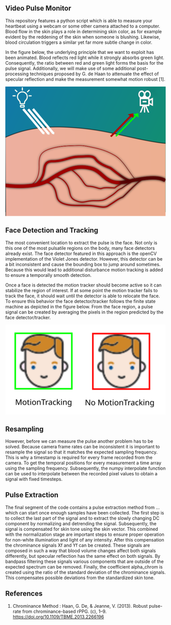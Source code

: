 ## Video Pulse Monitor

This repository features a python script which is able to measure your heartbeat using a webcam or some other camera attached to a computer. Blood flow in the skin plays a role in determining skin color, as for example evident by the reddening of the skin when someone is blushing. Likewise, blood circulation triggers a similar yet far more subtle change in color. 

In the figure below, the underlying principle that we want to exploit has been animated. Blood reflects red light while it strongly absorbs green light. Consequently, the ratio between red and green light forms the basis for the pulse signal. Additionally, we will make use of some additional post-processing techniques proposed by G. de Haan to attenuate the effect of specular reflection and make the measurement somewhat motion robust [1].  

![Alt text](underlying_principle.svg)



## Face Detection and Tracking


The most convenient location to extract the pulse is the face. Not only is this one of the most pulsatile regions on the body, many face detectors already exist. The face detector featured in this approach is the openCV implementation of the Violet Jones detector. However, this detector can be a bit inconsistent and cause the bounding box to jump around sometimes. Because this would lead to additional disturbance motion tracking is added to ensure a temporally smooth detection. 

Once a face is detected the motion tracker should become active so it can stabilize the region of interest. If at some point the motion tracker fails to track the face, it should wait until the detector is able to relocate the face. To ensure this behavior the face detector/tracker follows the finite state machine as depicted in the figure below. From the face region, a pulse signal can be created by averaging the pixels in the region predicted by the face detector/tracker.


![Alt text](mtrack.svg)

## Resampling

However, before we can measure the pulse another problem has to be solved. Because camera frame rates can be inconsistent it is important to resample the signal so that it matches the expected sampling frequency. This is why a timestamp is required for every frame recorded from the camera. To get the temporal positions for every measurement a time array using the sampling frequency. Subsequently, the numpy interpolate function can be used to interpolate between the recorded pixel values to obtain a signal with fixed timesteps.


## Pulse Extraction


The final segment of the code contains a pulse extraction method from ... which can start once enough samples have been collected. The first step is to collect the last part of the signal and to extract the slowly changing DC component by normalizing and detrending the signal. Subsequently, the signal is compensated for skin tone using the skin vector.  This combined with the normalization stage are important steps to ensure proper operation for non-white illumination and light of any intensity. After this compensation the chrominance signals Xf and Yf can be created. These signals are composed in such a way that blood volume changes affect both signals differently, but specular reflection has the same effect on both signals. By bandpass filtering these signals various components that are outside of the expected spectrum can be removed. Finally, the coefficient alpha_chrom is created using the ratio of the standard deviation of the chrominance signals. This compensates possible deviations from the standardized skin tone.

## References

1. Chrominance Method : Haan, G. De, & Jeanne, V. (2013). Robust pulse-rate from chrominance-based rPPG. (c), 1–9. https://doi.org/10.1109/TBME.2013.2266196